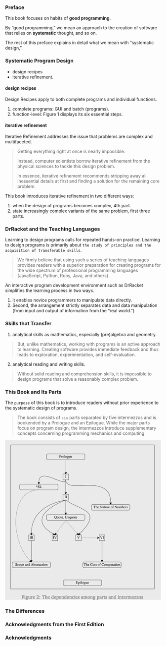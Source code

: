 ### Preface

This book focuses on habits of **good programming**.

By “good programming,” we mean an approach to the creation of software that relies on **systematic** thought, and so on.

The rest of this preface explains in detail what we mean with “systematic design,”.

### Systematic Program Design
- design recipes
- iterative refinement.

#### design recipes
Design Recipes apply to both complete programs and individual functions. 

1. complete programs: GUI and batch (programs).
2. function-level: Figure 1 displays its six essential steps.

#### iterative refinement
Iterative Refinement addresses the issue that problems are complex and multifaceted.

>Getting everything right at once is nearly impossible.
>
>Instead, computer scientists borrow iterative refinement from the physical sciences to tackle this design problem.
>
>In essence, iterative refinement recommends stripping away all inessential details at first and finding a solution for the remaining core problem.

This book introduces iterative refinement in two different ways:
1. when the design of programs becomes complex, 4th part.
2. state increasingly complex variants of the same problem, first three parts.

### DrRacket and the Teaching Languages
Learning to design programs calls for repeated hands-on practice.
Learning to design programs is primarily about `the study of principles and the acquisition of transferable skills`.
> We firmly believe that using such a series of teaching languages provides readers with a superior preparation for creating programs for the wide spectrum of professional programming languages (JavaScript, Python, Ruby, Java, and others).

An interactive program development environment such as DrRacket simplifies the learning process in two ways.
1. it enables novice programmers to manipulate data directly.
2. Second, the arrangement strictly separates data and data manipulation (from input and output of information from the “real world.”)

### Skills that Transfer
1. analytical skills as mathematics, especially (pre)algebra and geometry. 
> But, unlike mathematics, working with programs is an active approach to learning. Creating software provides immediate feedback and thus leads to exploration, experimentation, and self-evaluation.
2. analytical reading and writing skills.
> Without solid reading and comprehension skills, it is impossible to design programs that solve a reasonably complex problem.

### This Book and Its Parts
The `purpose` of this book is to introduce readers without prior experience to the systematic design of programs.
> The book consists of `six` parts separated by five intermezzos and is bookended by a Prologue and an Epilogue. While the major parts focus on program design, the intermezzos introduce supplementary concepts concerning programming mechanics and computing.

![1-1](./img/1-1.png)



### The Differences
### Acknowledgments from the First Edition
### Acknowledgments
